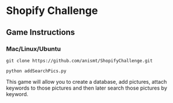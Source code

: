 # Shopify Challenge

## Game Instructions
### Mac/Linux/Ubuntu
`git clone https://github.com/anismt/ShopifyChallenge.git`

`python addSearchPics.py`

This game will allow you to create a database, add pictures, attach keywords to those pictures and then later search those pictures by keyword.
